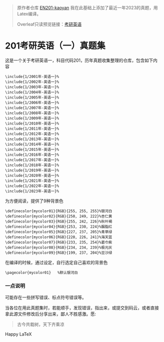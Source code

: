 > 原作者仓库 [EN201-kaoyan](https://gitee.com/ylxdxx/EN201-kaoyan) 我在此基础上添加了最近一年2023的真题，用Latex编译。
> 
> Overleaf只读预览链接：[考研英语](https://cn.overleaf.com/read/mntccmvwkhjz)

# 201考研英语（一）真题集

这是一个关于考研英语一，科目代码201，历年真题收集整理的仓库，包含如下内容

```
\include{1/2001年-英语一}%
\include{1/2002年-英语一}%
\include{1/2003年-英语一}%
\include{1/2004年-英语一}%
\include{1/2005年-英语一}%
\include{1/2006年-英语一}%
\include{1/2007年-英语一}%
\include{1/2008年-英语一}%
\include{1/2009年-英语一}%
\include{1/2010年-英语一}%
\include{1/2011年-英语一}%
\include{1/2012年-英语一}%
\include{1/2013年-英语一}%
\include{1/2014年-英语一}%
\include{1/2015年-英语一}%
\include{1/2016年-英语一}%
\include{1/2017年-英语一}%
\include{1/2018年-英语一}%
\include{1/2019年-英语一}%
\include{1/2020年-英语一}%
\include{1/2021年-英语一}%
\include{1/2022年-英语一}%
\include{1/2023年-英语一}%
```

为方便阅读，提供了9种背景色

```
\definecolor{mycolor01}{RGB}{255, 255, 255}%银河白
\definecolor{mycolor02}{RGB}{250, 249, 222}%杏仁黄
\definecolor{mycolor03}{RGB}{255, 242, 226}%秋叶褐
\definecolor{mycolor04}{RGB}{253, 230, 224}%胭脂红
\definecolor{mycolor05}{RGB}{227, 237, 205}%青草绿
\definecolor{mycolor06}{RGB}{220, 226, 241}%海天蓝
\definecolor{mycolor07}{RGB}{233, 235, 254}%葛巾紫
\definecolor{mycolor08}{RGB}{234, 234, 239}%极光灰
\definecolor{mycolor09}{RGB}{199, 237, 204}%豆沙绿
```

在编译的时候，通过设定，自行选定自己喜欢的背景色

```
\pagecolor{mycolor01}	%默认银河白
```


### 一点说明

可能存在一些拼写错误、标点符号错误等。

当各位在用此真题集时，若能顺手，发现错误，指出来，或提交到码云，或者直接拿此源文件修改后分享出来，鄙人不胜感激。愿:

> 古今共栽树，天下齐乘凉

Happy LaTeX


